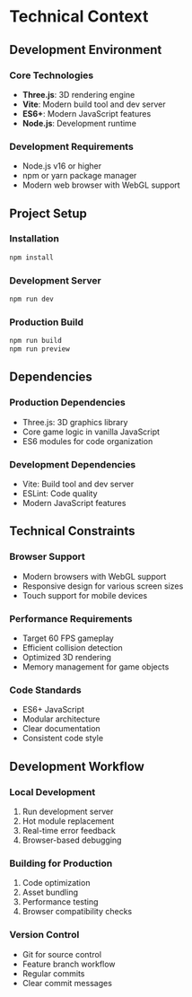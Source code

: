 # Technical Context

## Development Environment

### Core Technologies
- **Three.js**: 3D rendering engine
- **Vite**: Modern build tool and dev server
- **ES6+**: Modern JavaScript features
- **Node.js**: Development runtime

### Development Requirements
- Node.js v16 or higher
- npm or yarn package manager
- Modern web browser with WebGL support

## Project Setup

### Installation
```bash
npm install
```

### Development Server
```bash
npm run dev
```

### Production Build
```bash
npm run build
npm run preview
```

## Dependencies

### Production Dependencies
- Three.js: 3D graphics library
- Core game logic in vanilla JavaScript
- ES6 modules for code organization

### Development Dependencies
- Vite: Build tool and dev server
- ESLint: Code quality
- Modern JavaScript features

## Technical Constraints

### Browser Support
- Modern browsers with WebGL support
- Responsive design for various screen sizes
- Touch support for mobile devices

### Performance Requirements
- Target 60 FPS gameplay
- Efficient collision detection
- Optimized 3D rendering
- Memory management for game objects

### Code Standards
- ES6+ JavaScript
- Modular architecture
- Clear documentation
- Consistent code style

## Development Workflow

### Local Development
1. Run development server
2. Hot module replacement
3. Real-time error feedback
4. Browser-based debugging

### Building for Production
1. Code optimization
2. Asset bundling
3. Performance testing
4. Browser compatibility checks

### Version Control
- Git for source control
- Feature branch workflow
- Regular commits
- Clear commit messages 